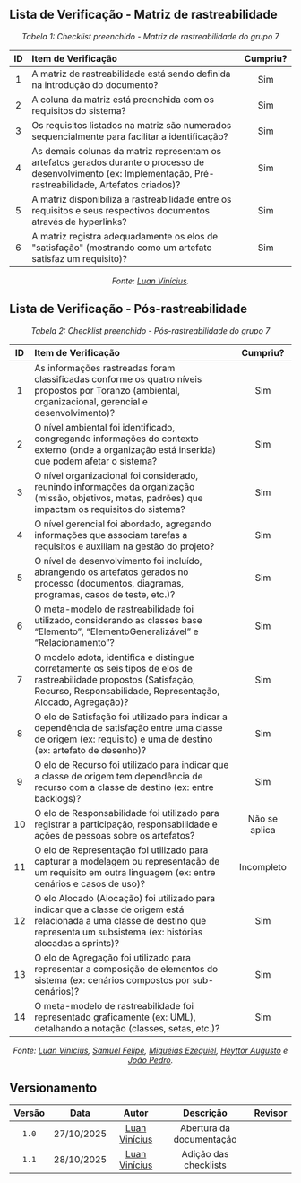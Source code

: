 ## Lista de Verificação - Matriz de rastreabilidade 

*<p style="text-align: center;">Tabela 1: Checklist preenchido - Matriz de rastreabilidade do grupo 7</p>*

| ID | Item de Verificação | Cumpriu? |
| :---: | :--- | :---: |
| 1 | A matriz de rastreabilidade está sendo definida na introdução do documento?  | Sim |
| 2 | A coluna da matriz está preenchida com os requisitos do sistema?  | Sim |
| 3 | Os requisitos listados na matriz são numerados sequencialmente para facilitar a identificação?  | Sim |
| 4 | As demais colunas da matriz representam os artefatos gerados durante o processo de desenvolvimento (ex: Implementação, Pré-rastreabilidade, Artefatos criados)?  | Sim |
| 5 | A matriz disponibiliza a rastreabilidade entre os requisitos e seus respectivos documentos através de hyperlinks?  | Sim |
| 6 | A matriz registra adequadamente os elos de "satisfação" (mostrando como um artefato satisfaz um requisito)?  | Sim |

*<p style="text-align: center;">Fonte: [Luan Vinícius](https://github.com/luannvi). </p>*

## Lista de Verificação - Pós-rastreabilidade 

*<p style="text-align: center;">Tabela 2: Checklist preenchido - Pós-rastreabilidade do grupo 7</p>*

| ID | Item de Verificação | Cumpriu? |
| :---: | :--- | :---: |
| 1 | As informações rastreadas foram classificadas conforme os quatro níveis propostos por Toranzo (ambiental, organizacional, gerencial e desenvolvimento)?  | Sim |
| 2 | O nível ambiental foi identificado, congregando informações do contexto externo (onde a organização está inserida) que podem afetar o sistema?  | Sim |
| 3 | O nível organizacional foi considerado, reunindo informações da organização (missão, objetivos, metas, padrões) que impactam os requisitos do sistema?  | Sim |
| 4 | O nível gerencial foi abordado, agregando informações que associam tarefas a requisitos e auxiliam na gestão do projeto?  | Sim |
| 5 | O nível de desenvolvimento foi incluído, abrangendo os artefatos gerados no processo (documentos, diagramas, programas, casos de teste, etc.)?  | Sim |
| 6 | O meta-modelo de rastreabilidade foi utilizado, considerando as classes base “Elemento”, “ElementoGeneralizável” e “Relacionamento”?  | Sim |
| 7 | O modelo adota, identifica e distingue corretamente os seis tipos de elos de rastreabilidade propostos (Satisfação, Recurso, Responsabilidade, Representação, Alocado, Agregação)?  | Sim |
| 8 | O elo de Satisfação foi utilizado para indicar a dependência de satisfação entre uma classe de origem (ex: requisito) e uma de destino (ex: artefato de desenho)?  | Sim |
| 9 | O elo de Recurso foi utilizado para indicar que a classe de origem tem dependência de recurso com a classe de destino (ex: entre backlogs)?  | Sim |
| 10 | O elo de Responsabilidade foi utilizado para registrar a participação, responsabilidade e ações de pessoas sobre os artefatos?  | Não se aplica |
| 11 | O elo de Representação foi utilizado para capturar a modelagem ou representação de um requisito em outra linguagem (ex: entre cenários e casos de uso)?  | Incompleto |
| 12 | O elo Alocado (Alocação) foi utilizado para indicar que a classe de origem está relacionada a uma classe de destino que representa um subsistema (ex: histórias alocadas a sprints)?  | Sim |
| 13 | O elo de Agregação foi utilizado para representar a composição de elementos do sistema (ex: cenários compostos por sub-cenários)?  | Sim |
| 14 | O meta-modelo de rastreabilidade foi representado graficamente (ex: UML), detalhando a notação (classes, setas, etc.)?  | Sim |

*<p style="text-align: center;">Fonte: [Luan Vinícius](https://github.com/luannvi), [Samuel Felipe](https://github.com/TerminaKng05), [Miquéias Ezequiel](https://github.com/Kael-web7), [Heyttor Augusto](https://github.com/H3ytt0r62) e [João Pedro](https://github.com/Jadequilin). </p>*

## Versionamento

| Versão | Data       | Autor               | Descrição                       | Revisor |
|:--------:|:------------:|:---------------:|:-------------------------------:|:---------:|
| ``1.0``    | 27/10/2025 | [Luan Vinícius](https://github.com/luannvi)  | Abertura da documentação | |
| ``1.1``    | 28/10/2025 | [Luan Vinícius](https://github.com/luannvi)  | Adição das checklists | |